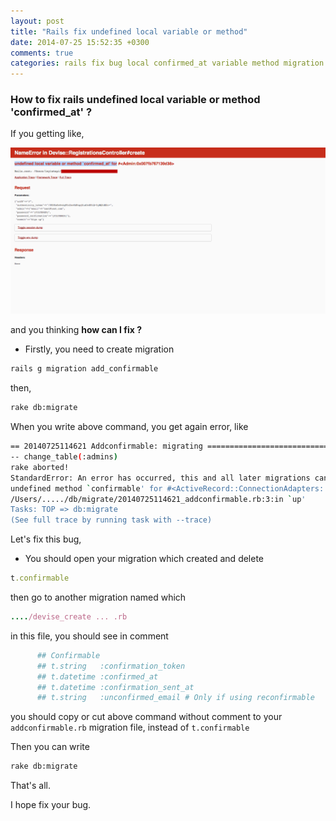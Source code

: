 ```yaml
---
layout: post
title: "Rails fix undefined local variable or method"
date: 2014-07-25 15:52:35 +0300
comments: true
categories: rails fix bug local confirmed_at variable method migration generate en
---
```


### How to fix rails undefined local variable or method 'confirmed_at' ?

If you getting like,


![rails undefined](../images/rails_undefined_error.png)

 and you thinking **how can I fix ?**

- Firstly, you need to create migration

```bash
rails g migration add_confirmable
```

then,

```bash
rake db:migrate
```

When you write above command, you get again error, like

```bash
== 20140725114621 Addconfirmable: migrating ===================================
-- change_table(:admins)
rake aborted!
StandardError: An error has occurred, this and all later migrations canceled:
undefined method `confirmable' for #<ActiveRecord::ConnectionAdapters::Table:0x007f8739d3e2e0>..../db/migrate/20140725114621_addconfirmable.rb:4:in `block in up'
/Users/...../db/migrate/20140725114621_addconfirmable.rb:3:in `up'
Tasks: TOP => db:migrate
(See full trace by running task with --trace)
```
Let's fix this bug,

- You should open your migration which created and delete

```ruby
t.confirmable
```

then go to another migration named which

```ruby
..../devise_create ... .rb
```

in this file, you should see in comment

```ruby
      ## Confirmable
      ## t.string   :confirmation_token
      ## t.datetime :confirmed_at
      ## t.datetime :confirmation_sent_at
      ## t.string   :unconfirmed_email # Only if using reconfirmable
```

you should copy or cut above command without comment to your `addconfirmable.rb` migration file, instead of `t.confirmable`

Then you can write

```bash
rake db:migrate
```

That's all.

I hope fix your bug.
